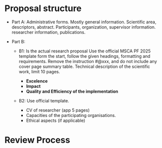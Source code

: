 # Proposal structure 

- Part A: Administrative forms.
Mostly general information.
Scientific area, descriptors, abstract.
Participants, organization, supervisor information. researcher information, publications.

- Part B: 
	- B1: Is the actual research proposal 
	Use the official MSCA PF 2025 template form the start, follow the given headings, formatting and requirements. Remove the instruction #@xxx, and do not include any cover page summary table.
	Technical description of the scientific work, limit 10 pages. 
		- **Excelence**
		- **Impact**
		- **Quality and Efficiency of the implementation**

	- B2: Use official template. 
		- CV of researcher (app 5 pages)
		- Capacities of the participating organisations. 
		- Ethical aspects (if applicable)

# Review Process

